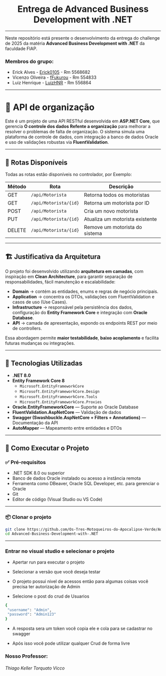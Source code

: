 <div align="center">
  
# Entrega de Advanced Business Development with .NET


</div>

---

Neste repositório está presente o desenvolvimento da entrega do challenge de 2025 da matéria **Advanced Business Development with .NET** da faculdade FIAP.

### Membros do grupo:
- Erick Alves - <a href="https://github.com/Erick0105">Erick0105</a> - Rm 5568682
- Vicenzo Oliveira - <a href="https://github.com/fFukurou">fFukurou</a> - Rm 554833
- Luiz Henrique - <a href="https://github.com/LuizHNR">LuizHNR</a> - Rm 556864

---
# 🚗 API de organização

Este é um projeto de uma API RESTful desenvolvida em **ASP.NET Core**, que gerencia **O controle dos dados Refente a organização** para melhorar a resolver o problemas de falta de organização.
O sistema simula uma plataforma de controle de dados, com integração a banco de dados Oracle e uso de validações robustas via **FluentValidation**.

---

## 📌 Rotas Disponíveis

Todas as rotas estão disponíveis no controlador, por Exemplo:

| Método | Rota                  | Descrição                           |
|--------|------------------------|--------------------------------------|
| GET    | `/api/Motorista`       | Retorna todos os motoristas         |
| GET    | `/api/Motorista/{id}`  | Retorna um motorista por ID         |
| POST   | `/api/Motorista`       | Cria um novo motorista              |
| PUT    | `/api/Motorista/{id}`  | Atualiza um motorista existente     |
| DELETE | `/api/Motorista/{id}`  | Remove um motorista do sistema      |

---

## 🏗️ Justificativa da Arquitetura

O projeto foi desenvolvido utilizando **arquitetura em camadas**, com inspiração em **Clean Architecture**, para garantir separação de responsabilidades, fácil manutenção e escalabilidade:

- **Domain** → contém as entidades, enums e regras de negócio principais.  
- **Application** → concentra os DTOs, validações com FluentValidation e casos de uso (Use Cases).  
- **Infrastructure** → responsável pela persistência dos dados, configuração do **Entity Framework Core** e integração com **Oracle Database**.  
- **API** → camada de apresentação, expondo os endpoints REST por meio de controllers.  

Essa abordagem permite **maior testabilidade**, **baixo acoplamento** e facilita futuras mudanças ou integrações.

---

## 🧰 Tecnologias Utilizadas

- **.NET 8.0**
- **Entity Framework Core 8**
  - `Microsoft.EntityFrameworkCore`
  - `Microsoft.EntityFrameworkCore.Design`
  - `Microsoft.EntityFrameworkCore.Tools`
  - `Microsoft.EntityFrameworkCore.Proxies`
- **Oracle.EntityFrameworkCore** — Suporte ao Oracle Database  
- **FluentValidation.AspNetCore** — Validação de dados  
- **Swagger (Swashbuckle.AspNetCore + Filters + Annotations)** — Documentação da API  
- **AutoMapper** — Mapeamento entre entidades e DTOs  


---

## 🚀 Como Executar o Projeto

### ✅ Pré-requisitos

- .NET SDK 8.0 ou superior
- Banco de dados Oracle instalado ou acesso a instância remota
- Ferramenta como DBeaver, Oracle SQL Developer, etc. para gerenciar o Oracle
- Git
- Editor de código (Visual Studio ou VS Code)

---

### 📦 Clonar o projeto

```bash
git clone https://github.com/Os-Tres-Motoqueiros-do-Apocalipse-Verde/Advanced-Business-Development-with-.NET.git
cd Advanced-Business-Development-with-.NET
```

---

### Entrar no visual studio e selecionar o projeto

- Apertar run para executar o projeto

- Selecionar a versão que você deseja testar

- O projeto possui nivel de acessos então para algumas coisas você precisa ter autorização de Admin

- Selecione o post do crud de Usuarios
 ```bash
 {
  "username": "Admin",
  "password": "Admin123"
}
```

- A resposta sera um token você copia ele e cola para se cadastrar no swagger

- Após isso você pode utilizar qualquer Crud de forma livre

### Nosso Professor:

###### Thiago Keller Torquato Vicco	

